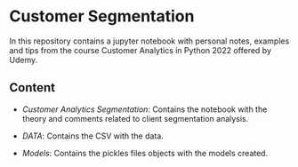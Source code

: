 # Customer Segmentation

In this repository contains a jupyter notebook with personal notes, examples and tips from the course Customer Analytics in Python 2022 offered by Udemy.

## Content

- *Customer Analytics Segmentation*: Contains the notebook with the theory and comments related to client segmentation analysis.

- *DATA*: Contains the CSV with the data.

- *Models*: Contains the pickles files objects with the models created.

